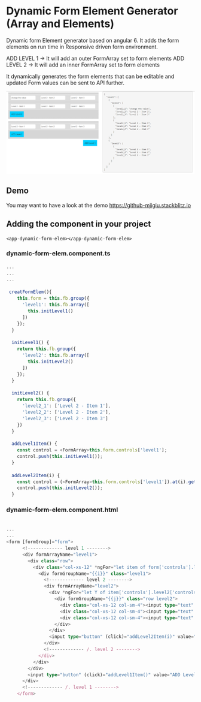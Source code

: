 # Dynamic Form Element Generator (Array and Elements)
Dynamic form Element generator based on angular 6. It adds the form elements on run time in Responsive driven form environment.

ADD LEVEL 1 -> It will add an outer FormArray set to form elements
ADD LEVEL 2 -> It will add an inner FormArray set to form elements

It dynamically generates the form elements that can be editable and updated Form values can be sent to API further.

![alt text](img/dynamicRow.jpg)


## Demo
You may want to have a look at the demo https://github-mjigiu.stackblitz.io

## Adding the component in your project
```
<app-dynamic-form-elem></app-dynamic-form-elem>
```

### dynamic-form-elem.component.ts
``` typescript
...
...
...

 creatFormElem(){
    this.form = this.fb.group({
      'level1': this.fb.array([
        this.initLevel1()
      ])
    });
  }

  initLevel1() {
    return this.fb.group({
      'level2': this.fb.array([
        this.initLevel2()
      ])
    });
  }

  initLevel2() {
    return this.fb.group({
      'level2_1': ['Level 2 - Item 1'],
      'level2_2': ['Level 2 - Item 2'],
      'level2_3': ['Level 2 - Item 3']
    })
  }

  addLevel1Item() {
    const control = <FormArray>this.form.controls['level1'];
    control.push(this.initLevel1());
  }

  addLevel2Item(i) {
    const control = (<FormArray>this.form.controls['level1']).at(i).get('level2') as FormArray;
    control.push(this.initLevel2());
  }  
```

### dynamic-form-elem.component.html
``` typescript

...
...
<form [formGroup]="form">
      <!------------- level 1 -------->
      <div formArrayName="level1">
        <div class="row">
          <div class="col-xs-12" *ngFor="let item of form['controls'].level1['controls']; let i=index">
            <div formGroupName="{{i}}" class="level1">
              <!------------- level 2 -------->
              <div formArrayName="level2">
                <div *ngFor="let Y of item['controls'].level2['controls']; let j=index">
                  <div formGroupName="{{j}}" class="row level2">
                    <div class="col-xs-12 col-sm-4"><input type="text" formControlName="level2_1"></div>
                    <div class="col-xs-12 col-sm-4"><input type="text" formControlName="level2_2"></div>
                    <div class="col-xs-12 col-sm-4"><input type="text" formControlName="level2_3"></div>
                  </div>
                </div>
                <input type="button" (click)="addLevel2Item(i)" value="ADD Level 2">
              </div>
              <!------------- /. level 2 -------->
            </div>
          </div>
        </div>
        <input type="button" (click)="addLevel1Item()" value="ADD Level 1" class='pull-right'>
      </div>
      <!------------- /. level 1 -------->
    </form>

```


